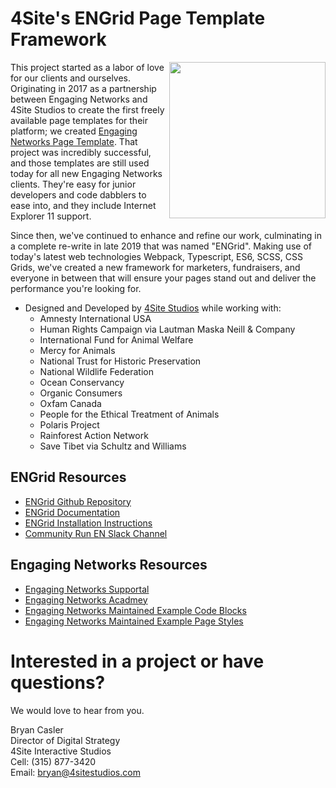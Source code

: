 
# 4Site's ENGrid Page Template Framework
<img align="right" width="250" height="250" src="https://engagingnetworks.academy/wp-content/uploads/2019/09/D-D-Partner.png">   

This project started as a labor of love for our clients and ourselves. Originating in 2017 as a partnership between Engaging Networks and 4Site Studios to create the first freely available page templates for their platform; we created [Engaging Networks Page Template](https://github.com/4site-interactive-studios/Engaging-Networks-Page-Template). That project was incredibly successful, and those templates are still used today for all new Engaging Networks clients. They're easy for junior developers and code dabblers to ease into, and they include Internet Explorer 11 support.

Since then, we've continued to enhance and refine our work, culminating in a complete re-write in late 2019 that was named "ENGrid". Making use of today's latest web technologies Webpack, Typescript, ES6, SCSS, CSS Grids, we've created a new framework for marketers, fundraisers, and everyone in between that will ensure your pages stand out and deliver the performance you're looking for.

- Designed and Developed by [4Site Studios](http://4sitestudios.com/en?ms=github) while working with:
  - Amnesty International USA
  - Human Rights Campaign via Lautman Maska Neill & Company
  - International Fund for Animal Welfare
  - Mercy for Animals
  - National Trust for Historic Preservation
  - National Wildlife Federation
  - Ocean Conservancy
  - Organic Consumers
  - Oxfam Canada
  - People for the Ethical Treatment of Animals
  - Polaris Project
  - Rainforest Action Network
  - Save Tibet via Schultz and Williams

## ENGrid Resources
- [ENGrid Github Repository](https://github.com/4site-interactive-studios/engrid/)
- [ENGrid Documentation](https://docs.google.com/document/d/1Vhiudjm9pcDIgxirsiS7VWhqgqU_a6taVu2VTMOPbHI/edit)
- [ENGrid Installation Instructions](https://github.com/4site-interactive-studios/engrid/wiki/ENGrid-Installation-Instructions)
- [Community Run EN Slack Channel](https://join.slack.com/t/endevelopers/shared_invite/enQtNTgyMDU5NDEzOTQxLWM1YjkwYmM2NjcxODdhNjI4MmRhMjI1ZTJlNzZlYTM5MmI4OTg3NTlhZTljMDMyMjczZmYyNTBjZmM4ZDY4MTA)

## Engaging Networks Resources
- [Engaging Networks Supportal](https://engagingnetworks.support/)
- [Engaging Networks Acadmey](https://engagingnetworks.academy/)
- [Engaging Networks Maintained Example Code Blocks](https://github.com/EngagingNetworks/page-builder-code-blocks)
- [Engaging Networks Maintained Example Page Styles](https://github.com/EngagingNetworks/page-builder-css-styles)

# Interested in a project or have questions?
We would love to hear from you.

Bryan Casler  
Director of Digital Strategy  
4Site Interactive Studios  
Cell: (315) 877-3420  
Email: bryan@4sitestudios.com
